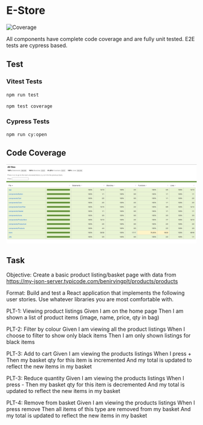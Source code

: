# E-Store

![Coverage](./coverage/coverage.svg)

All components have complete code coverage and are fully unit tested. E2E tests are cypress based.

## Test

### Vitest Tests

```
npm run test
```

```
npm test coverage
```

### Cypress Tests

```
npm run cy:open
```

## Code Coverage

![Code Coverage](public/code-coverage.png)

## Task

Objective: Create a basic product listing/basket page with data from https://my-json-server.typicode.com/benirvingplt/products/products

Format: Build and test a React application that implements the following user stories. Use whatever libraries you are most comfortable with.

PLT-1: Viewing product listings
Given I am on the home page
Then I am shown a list of product items (image, name, price, qty in bag)

PLT-2: Filter by colour
Given I am viewing all the product listings
When I choose to filter to show only black items
Then I am only shown listings for black items

PLT-3: Add to cart
Given I am viewing the products listings
When I press +
Then my basket qty for this item is incremented
And my total is updated to reflect the new items in my basket

PLT-3: Reduce quantity
Given I am viewing the products listings
When I press -
Then my basket qty for this item is decremented
And my total is updated to reflect the new items in my basket

PLT-4: Remove from basket
Given I am viewing the products listings
When I press remove
Then all items of this type are removed from my basket
And my total is updated to reflect the new items in my basket
